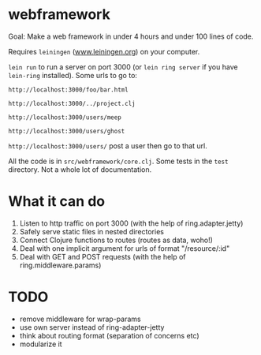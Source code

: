 # webframework

Goal: Make a web framework in under 4 hours and under 100 lines of code.

Requires `leiningen` (www.leiningen.org) on your computer.

`lein run` to run a server on port 3000 (or `lein ring server` if you have `lein-ring` installed). Some urls to go to:

`http://localhost:3000/foo/bar.html`

`http://localhost:3000/../project.clj`

`http://localhost:3000/users/meep`

`http://localhost:3000/users/ghost`

`http://localhost:3000/users/` post a user then go to that url.

All the code is in `src/webframework/core.clj`. Some tests in the `test`
directory. Not a whole lot of documentation.

# What it can do

1. Listen to http traffic on port 3000 (with the help of ring.adapter.jetty)
2. Safely serve static files in nested directories
3. Connect Clojure functions to routes (routes as data, woho!)
4. Deal with one implicit argument for urls of format "/resource/:id"
5. Deal with GET and POST requests (with the help of ring.middleware.params)

# TODO

- remove middleware for wrap-params
- use own server instead of ring-adapter-jetty
- think about routing format (separation of concerns etc)
- modularize it
